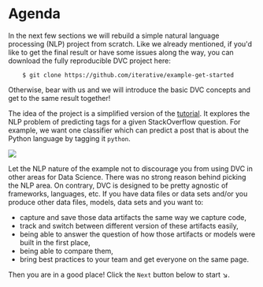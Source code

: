 # Agenda

In the next few sections we will rebuild a simple natural language processing
(NLP) project from scratch. Like we already mentioned, if you'd like to get the
final result or have some issues along the way, you can download the fully
reproducible DVC project here:

```dvc
    $ git clone https://github.com/iterative/example-get-started
```

Otherwise, bear with us and we will introduce the basic DVC concepts and get to
the same result together!

The idea of the project is a simplified version of the
[tutorial](/doc/tutorial). It explores the NLP problem of predicting tags for a
given StackOverflow question. For example, we want one classifier which can
predict a post that is about the Python language by tagging it `python`.

![](https://dvc.org/static/img/example-flow-2x.png)

Let the NLP nature of the example not to discourage you from using DVC in other
areas for Data Science. There was no strong reason behind picking the NLP area.
On contrary, DVC is designed to be pretty agnostic of frameworks, languages,
etc. If you have data files or data sets and/or you produce other data files,
models, data sets and you want to:

* capture and save those data artifacts the same way we capture code,
* track and switch between different version of these artifacts easily,
* being able to answer the question of how those artifacts or models were built
  in the first place,
* being able to compare them,
* bring best practices to your team and get everyone on the same page.

Then you are in a good place! Click the `Next` button below to start ↘.
